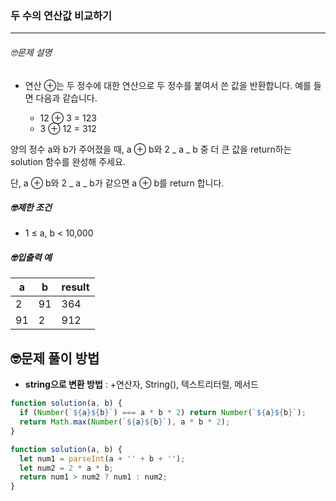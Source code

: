 ### 두 수의 연산값 비교하기

---

###### 🤓문제 설명

- 연산 ⊕는 두 정수에 대한 연산으로 두 정수를 붙여서 쓴 값을 반환합니다. 예를 들면 다음과 같습니다.

  - 12 ⊕ 3 = 123
  - 3 ⊕ 12 = 312

양의 정수 a와 b가 주어졌을 때, a ⊕ b와 2 _ a _ b 중 더 큰 값을 return하는 solution 함수를 완성해 주세요.

단, a ⊕ b와 2 _ a _ b가 같으면 a ⊕ b를 return 합니다.

##### 🤓제한 조건

- 1 ≤ a, b < 10,000

##### 🤓입출력 예

| a   | b   | result |
| --- | --- | ------ |
| 2   | 91  | 364    |
| 91  | 2   | 912    |

## 🤓문제 풀이 방법

- **string으로 변환 방법** : +연산자, String(), 텍스트리터럴, 메서드

```javascript
function solution(a, b) {
  if (Number(`${a}${b}`) === a * b * 2) return Number(`${a}${b}`);
  return Math.max(Number(`${a}${b}`), a * b * 2);
}
```

```javascript
function solution(a, b) {
  let num1 = parseInt(a + '' + b + '');
  let num2 = 2 * a * b;
  return num1 > num2 ? num1 : num2;
}
```
